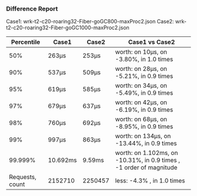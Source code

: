 ### Difference Report
Case1: wrk-t2-c20-roaring32-Fiber-goGC800-maxProc2.json
Case2: wrk-t2-c20-roaring32-Fiber-goGC1000-maxProc2.json

|Percentile|Case1|Case2|Case1 vs Case2|
|---|---|---|---|
|50%|263µs|253µs|worth: on 10µs, on -3.80%, in 1.0 times |
|90%|537µs|509µs|worth: on 28µs, on -5.21%, in 0.9 times |
|95%|619µs|585µs|worth: on 34µs, on -5.49%, in 0.9 times |
|97%|679µs|637µs|worth: on 42µs, on -6.19%, in 0.9 times |
|98%|760µs|692µs|worth: on 68µs, on -8.95%, in 0.9 times |
|99%|997µs|863µs|worth: on 134µs, on -13.44%, in 0.9 times |
|99.999%|10.692ms|9.59ms|worth: on 1.102ms, on -10.31%, in 0.9 times , -1 order of magnitude|
|Requests, count|2152710|2250457|less: -4.3% , in 1.0 times |
